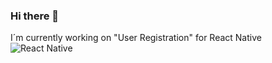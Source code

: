 ### Hi there 👋

I´m currently working on "User Registration" for React Native<br/>
![React Native](https://img.shields.io/badge/React_Native-20232A?style=for-the-badge&logo=react&logoColor=61DAFB)

<!--
**Vinnizius1/Vinnizius1** is a ✨ _special_ ✨ repository because its `README.md` (this file) appears on your GitHub profile.

Here are some ideas to get you started:

- 🔭 I’m currently working on ...
- 🌱 I’m currently learning ...
- 👯 I’m looking to collaborate on ...
- 🤔 I’m looking for help with ...
- 💬 Ask me about ...
- 📫 How to reach me: ...
- 😄 Pronouns: ...
- ⚡ Fun fact: ...
-->
